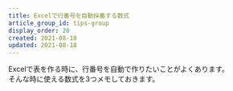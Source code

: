 ```yaml
---
title: Excelで行番号を自動採番する数式
article_group_id: tips-group
display_order: 20
created: 2021-08-18
updated: 2021-08-18
---
```

Excelで表を作る時に、行番号を自動で作りたいことがよくあります。  
そんな時に使える数式を3つメモしておきます。